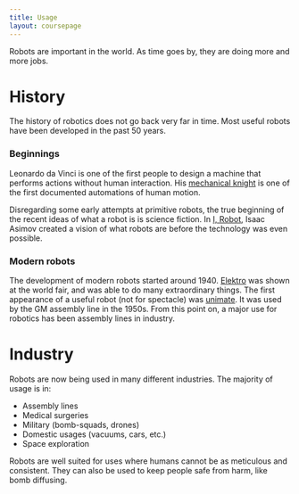 ```yaml
---
title: Usage
layout: coursepage
---
```


Robots are important in the world. As time goes by, they are doing more and more jobs. 

# History
The history of robotics does not go back very far in time. Most useful robots have been developed in the past 50 years.

### Beginnings
Leonardo da Vinci is one of the first people to design a machine that performs actions without human interaction. His [mechanical knight](https://en.wikipedia.org/wiki/Leonardo%27s_robot) is one of the first documented automations of human motion.

Disregarding some early attempts at primitive robots, the true beginning of the recent ideas of what a robot is is science fiction. In [I, Robot](https://en.wikipedia.org/wiki/I,_Robot),  Isaac Asimov created a vision of what robots are before the technology was even possible.

### Modern robots
The development of modern robots started around 1940. [Elektro](https://en.wikipedia.org/wiki/Elektro) was shown at the world fair, and was able to do many extraordinary things. The first appearance of a useful robot (not for spectacle) was [unimate](https://en.wikipedia.org/wiki/Unimate). It was used by the GM assembly line in the 1950s. From this point on, a major use for robotics has been assembly lines in industry.

# Industry
Robots are now being used in many different industries. The majority of usage is in:

- Assembly lines
- Medical surgeries
- Military (bomb-squads, drones)
- Domestic usages (vacuums, cars, etc.)
- Space exploration

Robots are well suited for uses where humans cannot be as meticulous and consistent. They can also be used to keep people safe from harm, like bomb diffusing.
